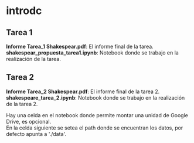 # introdc

## Tarea 1

**Informe Tarea_1 Shakespear.pdf**: El informe final de la tarea.  
**shakespear_propuesta_tarea1.ipynb**: Notebook donde se trabajo en la realización de la tarea.  

## Tarea 2

**Informe Tarea_2 Shakespear.pdf**: El informe final de la tarea 2.  
**shakespeare_tarea_2.ipynb**: Notebook donde se trabajo en la realización de la tarea 2.  

Hay una celda en el notebook donde permite montar una unidad de Google Drive, es opcional.  
En la celda siguiente se setea el path donde se encuentran los datos, por defecto apunta a './data'.  
